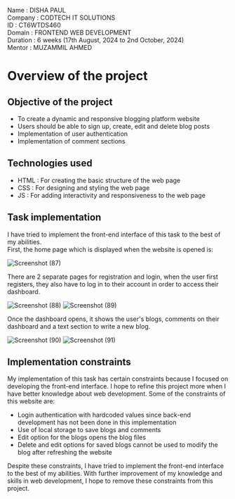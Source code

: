 Name : DISHA PAUL  
Company : CODTECH IT SOLUTIONS  
ID : CT6WTDS460  
Domain : FRONTEND WEB DEVELOPMENT  
Duration : 6 weeks (17th August, 2024 to 2nd October, 2024)  
Mentor : MUZAMMIL AHMED  

# Overview of the project  

## Objective of the project  
- To create a dynamic and responsive blogging platform website
- Users should be able to sign up, create, edit and delete blog posts
- Implementation of user authentication
- Implementation of comment sections

## Technologies used
- HTML : For creating the basic structure of the web page
- CSS : For designing and styling the web page
- JS : For adding interactivity and responsiveness to the web page

## Task implementation
I have tried to implement the front-end interface of this task to the best of my abilities.  
First, the home page which is displayed when the website is opened is:

![Screenshot (87)](https://github.com/user-attachments/assets/fdc59a8a-d9fe-4339-91f7-956ac1484284)

There are 2 separate pages for registration and login, when the user first registers, they also have to log in to their account in order to access their dashboard.

![Screenshot (88)](https://github.com/user-attachments/assets/38042164-f2bf-4bf8-bb3b-bf01cae4ef4b)
![Screenshot (89)](https://github.com/user-attachments/assets/eaf0187e-6b31-4433-8eed-b85634dfb1cb)

Once the dashboard opens, it shows the user's blogs, comments on their dashboard and a text section to write a new blog.

![Screenshot (90)](https://github.com/user-attachments/assets/63a2e3ec-2491-4b2f-8a22-65a3c5282f8e)
![Screenshot (91)](https://github.com/user-attachments/assets/9b7507cb-343a-49e2-8222-cf45479e02cc)

## Implementation constraints  

My implementation of this task has certain constraints because I focused on developing the front-end interface. I hope to refine this project more when I have better knowledge about web development. Some of the constraints of this website are:

- Login authentication with hardcoded values since back-end development has not been done in this implementation
- Use of local storage to save blogs and comments
- Edit option for the blogs opens the blog files
- Delete and edit options for saved blogs cannot be used to modify the blog after refreshing the website

Despite these constraints, I have tried to implement the front-end interface to the best of my abilities. With further improvement of my knowledge and skills in web development, I hope to remove these constraints from this project.


